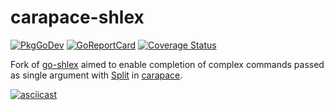 # carapace-shlex

[![PkgGoDev](https://pkg.go.dev/badge/github.com/carapace-sh/carapace-shlex)](https://pkg.go.dev/github.com/carapace-sh/carapace-shlex)
[![GoReportCard](https://goreportcard.com/badge/github.com/carapace-sh/carapace-shlex)](https://goreportcard.com/report/github.com/carapace-sh/carapace-shlex)
[![Coverage Status](https://coveralls.io/repos/github/carapace-sh/carapace-shlex/badge.svg?branch=master)](https://coveralls.io/github/carapace-sh/carapace-shlex?branch=master)

Fork of [go-shlex](https://github.com/google/shlex) aimed to enable completion of complex commands passed as single argument with [Split] in [carapace].

[![asciicast](https://asciinema.org/a/599580.svg)](https://asciinema.org/a/599580)

[Split]:https://rsteube.github.io/carapace/carapace/action/split.html
[carapace]:https://github.com/rsteube/carapace
